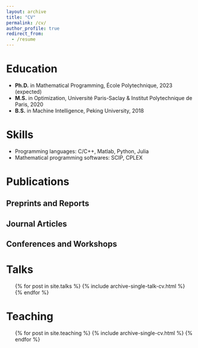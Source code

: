 ```yaml
---
layout: archive
title: "CV"
permalink: /cv/
author_profile: true
redirect_from:
  - /resume
---
```




Education
======
* **Ph.D.** in Mathematical Programming, École Polytechnique, 2023 (expected)
* **M.S.** in Optimization,  Université Paris-Saclay & Institut Polytechnique de Paris, 2020
* **B.S.** in Machine Intelligence, Peking University, 2018
  
Skills
======
* Programming languages: C/C++, Matlab, Python, Julia
* Mathematical programming softwares: SCIP, CPLEX

Publications
======

## Preprints and Reports



## Journal Articles



## Conferences and Workshops

  
Talks
======
  <ul>{% for post in site.talks %}
    {% include archive-single-talk-cv.html %}
  {% endfor %}</ul>
  
Teaching
======
  <ul>{% for post in site.teaching %}
    {% include archive-single-cv.html %}
  {% endfor %}</ul>
  
